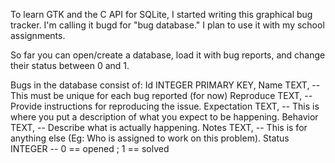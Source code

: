 To learn GTK and the C API for SQLite, I started writing this graphical bug tracker.
I'm calling it bugd for "bug database." I plan to use it with my school assignments.

So far you can open/create a database, load it with bug reports, and change their status
between 0 and 1.

Bugs in the database consist of:
    Id INTEGER PRIMARY KEY,
    Name TEXT,          -- This must be unique for each bug reported (for now)
    Reproduce TEXT,     -- Provide instructions for reproducing the issue.
    Expectation TEXT,   -- This is where you put a description of what you expect to be happening.
    Behavior TEXT,      -- Describe what is actually happening.
    Notes TEXT,         -- This is for anything else (Eg: Who is assigned to work on this problem).
    Status INTEGER      -- 0 == opened ; 1 == solved
